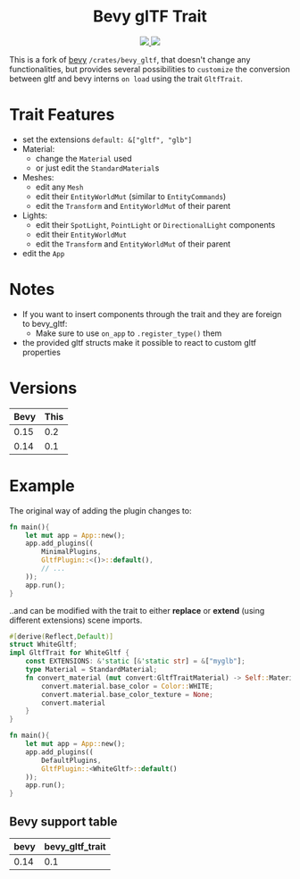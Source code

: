 <h1 align="center">Bevy glTF Trait</h1>
<p align="center">
    <a href="https://github.com/dekirisu/bevy_gltf_trait" style="position:relative">
        <img src="https://img.shields.io/badge/github-dekirisu-ee6677">
    </a>
    <a href="https://crates.io/crates/bevy_gltf_trait" style="position:relative">
        <img src="https://img.shields.io/crates/v/bevy_gltf_trait">
    </a>
</p>

This is a fork of [bevy](https://github.com/bevyengine/bevy) `/crates/bevy_gltf`, that doesn't change any functionalities, but provides several possibilities to `customize` the conversion between gltf and bevy interns `on load` using the trait `GltfTrait`. 

# Trait Features
- set the extensions `default: &["gltf", "glb"]`
- Material:
    - change the `Material` used
    - or just edit the `StandardMaterial`s
- Meshes:
    - edit any `Mesh`
    - edit their `EntityWorldMut` (similar to `EntityCommands`)
    - edit the `Transform` and `EntityWorldMut` of their parent
- Lights:
    - edit their `SpotLight`, `PointLight` or `DirectionalLight` components
    - edit their `EntityWorldMut` 
    - edit the `Transform` and `EntityWorldMut` of their parent
- edit the `App`

# Notes
- If you want to insert components through the trait and they are foreign to bevy_gltf: 
    - Make sure to use `on_app` to `.register_type()` them
- the provided gltf structs make it possible to react to custom gltf properties

# Versions
| Bevy | This |
| ---- | ---- |
| 0.15 | 0.2  |
| 0.14 | 0.1  |

# Example
The original way of adding the plugin changes to:
```rust
fn main(){
    let mut app = App::new();
    app.add_plugins((
        MinimalPlugins,
        GltfPlugin::<()>::default(),
        // ...
    ));
    app.run();
}
```
..and can be modified with the trait to either **replace** or **extend** (using different extensions) scene imports.
```rust 
#[derive(Reflect,Default)]
struct WhiteGltf;
impl GltfTrait for WhiteGltf {
    const EXTENSIONS: &'static [&'static str] = &["myglb"];
    type Material = StandardMaterial;        
    fn convert_material (mut convert:GltfTraitMaterial) -> Self::Material {
        convert.material.base_color = Color::WHITE;
        convert.material.base_color_texture = None;
        convert.material
    }
}

fn main(){
    let mut app = App::new();
    app.add_plugins((
        DefaultPlugins,
        GltfPlugin::<WhiteGltf>::default()
    ));
    app.run();
}
```

## Bevy support table
| bevy | bevy_gltf_trait |
|------|-----------|
| 0.14 | 0.1      |
